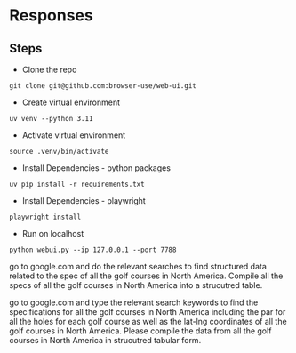 # Responses

## Steps

* Clone the repo
```
git clone git@github.com:browser-use/web-ui.git

```


* Create virtual environment
```
uv venv --python 3.11
```

* Activate virtual environment

```
source .venv/bin/activate
```

* Install Dependencies - python packages
```
uv pip install -r requirements.txt
```


* Install Dependencies - playwright

```
playwright install
```

* Run on localhost

```
python webui.py --ip 127.0.0.1 --port 7788
```


go to google.com and do the relevant searches to find structured data related to the spec of all the golf courses in North America. Compile all the specs of all the golf courses in North America into a strucutred table.

go to google.com and type the relevant search keywords to find the specifications for all the golf courses in North America including the par for all the holes for each golf course as well as the lat-lng coordinates of all the golf courses in North America. Please compile the data from all the golf courses in North America in strucutred tabular form.
